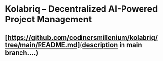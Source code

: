 # Kolabriq – Decentralized AI-Powered Project Management

## [https://github.com/codinersmillenium/kolabriq/tree/main/README.md](description in main branch....)
